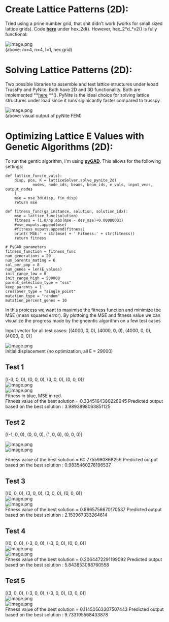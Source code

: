 # Create Lattice Patterns (2D):   
Tried using a prine number grid, that shit didn't work (works for small sized lattice grids). Code **[here](https://github.com/GaneshPimpale/OpenMNN/blob/main/latticeGen.py)** under hex\_2d(). However, hex\_2*d\_*v2() is fully functional:    
   
![image.png](files/image_6.png)    
(above: m=4, n=4, l=1, hex grid)   
   
# Solving Lattice Patterns (2D):   
Two possible libraries to assemble and test lattice structures under leoad TrussPy and PyNite. Both have 2D and 3D functionality. Both are implemented **[here](https://github.com/GaneshPimpale/OpenMNN/blob/main/latticeSolver.py) **(). PyNite is the ideal choice for solving lattice structures under load since it runs siginicantly faster compared to trusspy   
   
![image.png](files/image_o.png)    
(above: visual output of pyNite FEM)   
   
# Optimizing Lattice E Values with Genetic Algorithms (2D):   
To run the gentic algorithm, I'm using **[pyGAD](https://pynite.readthedocs.io/en/latest/quickstart.html)**. This allows for the following settings:   
```
def lattice_func(e_vals):
    disp, pos, K = latticeSolver.solve_pynite_2d(
            nodes, node_ids, beams, beam_ids, e_vals, input_vecs, output_nodes
    )
    mse = mse_3d(disp, fin_disp)
    return mse 

def fitness_func(ga_instance, solution, solution_idx):
   	mse = lattice_func(solution)
    fitness = (1.0/np.abs(mse - des_mse)+0.00000001)
    #mse_ouputs.append(mse)
    #fitness_ouputs.append(fitness)
    print('MSE:' + str(mse) + ' Fitness:' + str(fitness))
    return fitness

# PyGAD parameters
fitness_function = fitness_func
num_generations = 20
num_parents_mating = 6
sol_per_pop = 8
num_genes = len(E_values)
init_range_low = 0
init_range_high = 500000
parent_selection_type = "sss"
keep_parents = 1
crossover_type = "single_point"
mutation_type = "random"
mutation_percent_genes = 10
```
   
In this proicess we want to maximise the fitness function and minimize tbe MSE (mean squared error). By plottoing the MSE and fitness value we can visualize the progress made by the gneentic algorithm on a few test cases   
   
Input vector for all test cases: [(4000, 0, 0), (4000, 0, 0), (4000, 0, 0), (4000, 0, 0)]
   
   
![image.png](files/image_n.png)    
Initial displacement (no optimization, all E = 29000)   
   
## Test 1   
[(-3, 0, 0), (0, 0, 0), (3, 0, 0), (0, 0, 0)]   
![image.png](files/image.png)    
![image.png](files/image_w.png)    
Fitness in blue, MSE in red.   
Fitness value of the best solution = 0.3345164380228945
Predicted output based on the best solution : 3.9893898063851125   
   
## Test 2    
[(-1, 0, 0), (0, 0, 0), (1, 0, 0), (0, 0, 0)]
   
![image.png](files/image_z.png)    
![image.png](files/image_8.png)    
   
Fitness value of the best solution = 60.7755980868259
Predicted output based on the best solution : 0.9835460278196537   
   
## Test 3   
[(0, 0, 0), (3, 0, 0), (3, 0, 0), (0, 0, 0)]   
![image.png](files/image_m.png)    
![image.png](files/image_11.png)    
Fitness value of the best solution = 0.8665756670170537
Predicted output based on the best solution : 2.153967333264614
   
   
## Test 4   
[(0, 0, 0), (-3, 0, 0), (-3, 0, 0), (0, 0, 0)]   
![image.png](files/image_1.png)    
![image.png](files/image_r.png)    
Fitness value of the best solution = 0.2064472291199092
Predicted output based on the best solution : 5.843853088760558   
   
## Test 5   
[(3, 0, 0), (-3, 0, 0), (-3, 0, 0), (3, 0, 0)]   
![image.png](files/image_h.png)    
![image.png](files/image_k.png)    
Fitness value of the best solution = 0.11450563307507443
Predicted output based on the best solution : 9.733195568433878
   
   
   
